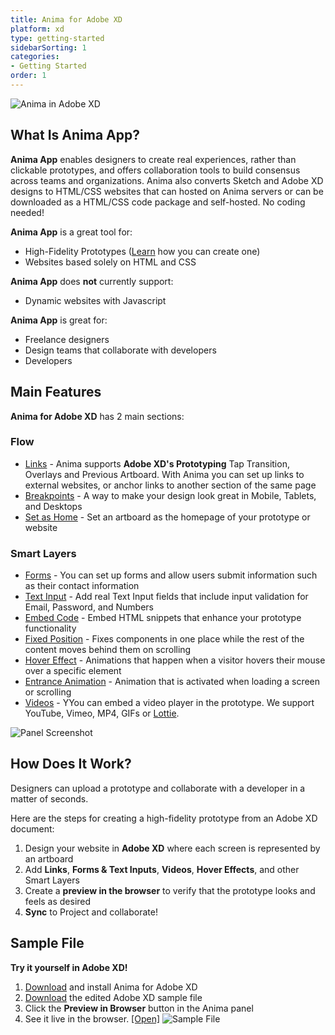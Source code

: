 ```yaml
---
title: Anima for Adobe XD
platform: xd
type: getting-started
sidebarSorting: 1
categories: 
- Getting Started
order: 1
---
```

![Anima in Adobe XD](https://s3.amazonaws.com/animaapp/docs/adobe-xd/Getting%20Started%20%E2%80%93%20Adobe%20XD%20cover.png)

## What Is Anima App?

**Anima App** enables designers to create real experiences, rather than clickable prototypes, and offers collaboration tools to build consensus across teams and organizations. Anima also converts Sketch and Adobe XD designs to HTML/CSS websites that can hosted on Anima servers or can be downloaded as a HTML/CSS code package and self-hosted. No coding needed!

 
**Anima App** is a great tool for:

 * High-Fidelity Prototypes ([Learn](https://medium.com/@AnimaApp/how-to-create-a-high-fidelity-prototype-with-adobe-xd-c54ea63c67de "Medium Article" ) how you can create one)
 * Websites based solely on HTML and CSS

**Anima App** does **not** currently support:

* Dynamic websites with Javascript

**Anima App** is great for:

 * Freelance designers
 * Design teams that collaborate with developers
 * Developers 


## Main Features

**Anima for Adobe XD** has 2 main sections:

### **Flow** 
-  [Links](/v3/adobe-xd/prototype/links.html) - Anima supports **Adobe XD's Prototyping** Tap Transition, Overlays and Previous Artboard.  With Anima you can set up links to external websites, or anchor links to another section of the same page
-  [Breakpoints](/v3/adobe-xd/prototype/breakpoints.html) - A way to make your design look great in Mobile, Tablets, and Desktops
-  [Set as Home](/v3/adobe-xd/prototype/home.html) - Set an artboard as the homepage of your prototype or website
  
### **Smart Layers**
- [Forms](/v3/adobe-xd/prototype/forms.html) - You can set up forms and allow users submit information such as their contact information
- [Text Input](/v3/adobe-xd/prototype/forms.html) - Add real Text Input fields that include input validation for Email, Password, and Numbers
- [Embed Code](/v3/adobe-xd/prototype/embed-code.html) - Embed HTML snippets that enhance your prototype functionality
- [Fixed Position](/v3/adobe-xd/prototype/fixed-position.html) - Fixes components in one place while the rest of the content moves behind them on scrolling
- [Hover Effect](/v3/adobe-xd/prototype/hover.html) - Animations that happen when a visitor hovers their mouse over a specific element
- [Entrance Animation](/v3/adobe-xd/prototype/entrance-animation.html) - Animation that is activated when loading a screen or scrolling
- [Videos](/v3/adobe-xd/prototype/videos.html) - YYou can embed a video player in the prototype. We support YouTube, Vimeo, MP4, GIFs or [Lottie](https://lottiefiles.com/).

![Panel Screenshot](https://s3.amazonaws.com/animaapp/docs/adobe-xd/Getting%20Started%20%E2%80%93%20Anima%20XD%20plugin.png "Anima Flow and Smart Layer features" )


## How Does It Work?

Designers can upload a prototype and collaborate with a developer in a matter of seconds.

Here are the steps for creating a high-fidelity prototype from an Adobe XD document:

1. Design your website in **Adobe XD** where each screen is represented by an artboard
2. Add **Links**, **Forms & Text Inputs**, **Videos**, **Hover Effects**, and other Smart Layers
3. Create a **preview in the browser** to verify that the prototype looks and feels as desired
4. **Sync** to Project and collaborate!

## Sample File

**Try it yourself in Adobe XD!**

1. [Download](https://xd.adobelanding.com/en/xd-plugin-download/?pluginId=542412cd "Download Anima for Adobe XD" ) and install Anima for Adobe XD
2. [Download](https://www.dropbox.com/s/lglvhqrm173wlaw/Anima-XD%20prototype%20%5BFoodies%5D.xd?dl=0 "Download Sample File") the edited Adobe XD sample file
3. Click the **Preview in Browser** button in the Anima panel
4.  See it live in the browser. [[Open]](https://anima-xd-foodies.animaapp.io "Open Anima XD Prototype in the browser")
![Sample File](https://s3.amazonaws.com/animaapp/docs/adobe-xd/Getting%20Started%20%E2%80%93%20foodies%20cover.png)
